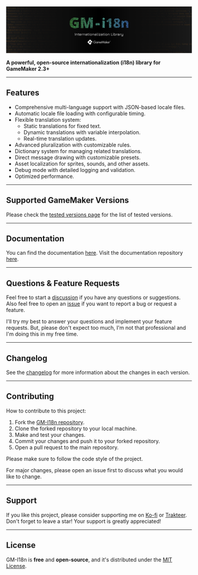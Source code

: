 ![Banner](img/Banner.webp)

**A powerful, open-source internationalization (i18n) library for GameMaker 2.3+**

---

## Features

- Comprehensive multi-language support with JSON-based locale files.
- Automatic locale file loading with configurable timing.
- Flexible translation system:
	- Static translations for fixed text.
	- Dynamic translations with variable interpolation.
	- Real-time translation updates.
- Advanced pluralization with customizable rules.
- Dictionary system for managing related translations.
- Direct message drawing with customizable presets.
- Asset localization for sprites, sounds, and other assets.
- Debug mode with detailed logging and validation.
- Optimized performance.

---

## Supported GameMaker Versions

Please check the [tested versions page](https://github.com/undervolta/GM-I18n/issues/2) for the list of tested versions.

---

## Documentation

You can find the documentation [here](https://gm-i18n.lefinitas.com/). Visit the documentation repository [here](https://github.com/undervolta/gm-i18n-docs).

---

## Questions & Feature Requests

Feel free to start a [discussion](https://github.com/undervolta/GM-I18n/discussions) if you have any questions or suggestions. Also feel free to open an [issue](https://github.com/undervolta/GM-I18n/issues) if you want to report a bug or request a feature. 

I'll try my best to answer your questions and implement your feature requests. But, please don't expect too much, I'm not that professional and I'm doing this in my free time.

---

<!-- ## To-Do List

- [ ] Add more tests

--- -->

## Changelog

See the [changelog](https://github.com/undervolta/GM-I18n/blob/main/CHANGELOG.md) for more information about the changes in each version.

---

## Contributing

How to contribute to this project:

1. Fork the [GM-I18n repository](https://github.com/undervolta/GM-I18n).
2. Clone the forked repository to your local machine.
3. Make and test your changes.
4. Commit your changes and push it to your forked repository.
5. Open a pull request to the main repository.

Please make sure to follow the code style of the project. 

For major changes, please open an issue first to discuss what you would like to change. 

---

<!-- ## Acknowledgements

I want to thank the following people for their contributions to this project:

- [Abc](https://github.com/Abc) for his help in testing and providing feedback.

--- -->

## Support

If you like this project, please consider supporting me on [Ko-fi](https://ko-fi.com/undervolta) or [Trakteer](https://trakteer.id/undervolta). Don't forget to leave a star! Your support is greatly appreciated!

---

## License

GM-I18n is **free** and **open-source**, and it's distributed under the [MIT License](https://github.com/undervolta/GM-I18n/blob/main/LICENSE).
